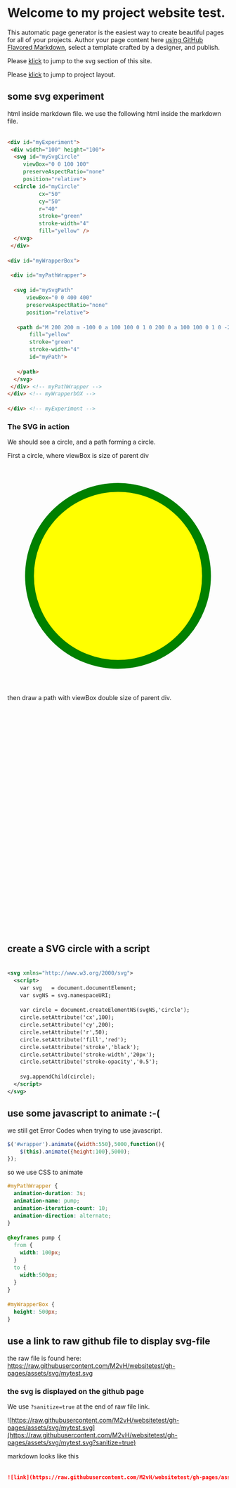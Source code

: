 # Welcome to my project website test.
 This automatic page generator is the easiest way to create beautiful pages for all of your projects. Author your page content here [using GitHub Flavored Markdown](https://guides.github.com/features/mastering-markdown/), select a template crafted by a designer, and publish.

Please [klick](https://m2vh.github.io/websitetest/#myExperiment) to jump to the svg section of this site.

Please [klick](./mytest) to jump to project layout.

 
## some svg experiment

html inside markdown file. we use the following html inside the markdown file.

```html

<div id="myExperiment">
 <div width="100" height="100">
  <svg id="mySvgCircle"  
     viewBox="0 0 100 100" 
     preserveAspectRatio="none"
     position="relative">
  <circle id="myCircle" 
          cx="50" 
          cy="50" 
          r="40" 
          stroke="green" 
          stroke-width="4" 
          fill="yellow" />
  </svg>
 </div>

<div id="myWrapperBox">

 <div id="myPathWrapper">

  <svg id="mySvgPath" 
      viewBox="0 0 400 400" 
      preserveAspectRatio="none"
      position="relative">
     
   <path d="M 200 200 m -100 0 a 100 100 0 1 0 200 0 a 100 100 0 1 0 -200 0" 
       fill="yellow" 
       stroke="green" 
       stroke-width="4" 
       id="myPath">
       
   </path>
  </svg>
 </div> <!-- myPathWrapper -->
</div> <!-- myWrapperbOX -->

</div> <!-- myExperiment -->

```

### The SVG in action

We should see a circle, and a path forming a circle.

First a circle, where viewBox is size of parent div

<div id="myExperiment">
 <div width="100" height="100">
  <svg id="mySvgCircle"  
     viewBox="0 0 100 100" 
     preserveAspectRatio="none"
     position="relative">
  <circle id="myCircle" 
          cx="50" 
          cy="50" 
          r="40" 
          stroke="green" 
          stroke-width="4" 
          fill="yellow" />
  </svg>
 </div>

then draw a path with viewBox double size of parent div.

<div id="myWrapperBox">

 <div id="myPathWrapper">

  <svg id="mySvgPath" 
      viewBox="0 0 400 400" 
      preserveAspectRatio="none"
      position="relative">
     
  <path d="M 200 200 m -100 0 a 100 100 0 1 0 200 0 a 100 100 0 1 0 -200 0" 
       fill="yellow" 
       stroke="green" 
       stroke-width="4" 
       id="myPath">
       
 </path>
 </svg>
</div> <!-- myPathWrapper -->
</div> <!-- myWrapperbOX -->
</div>

## create a SVG circle with a script

```xml

<svg xmlns="http://www.w3.org/2000/svg">
  <script>
    var svg   = document.documentElement;
    var svgNS = svg.namespaceURI;

    var circle = document.createElementNS(svgNS,'circle');
    circle.setAttribute('cx',100);
    circle.setAttribute('cy',200);
    circle.setAttribute('r',50);
    circle.setAttribute('fill','red');
    circle.setAttribute('stroke','black');
    circle.setAttribute('stroke-width','20px');
    circle.setAttribute('stroke-opacity','0.5');

    svg.appendChild(circle);
  </script>
</svg>

```

## use some javascript to animate :-(

we still get Error Codes when trying to use javascript.

```javascript
$('#wrapper').animate({width:550},5000,function(){
    $(this).animate({height:100},5000);
});
```

so we use CSS to animate

```css
#myPathWrapper {
  animation-duration: 3s;
  animation-name: pump;
  animation-iteration-count: 10;
  animation-direction: alternate;
}

@keyframes pump {
  from {
    width: 100px;
  }
  to {
    width:500px;
  }
}

#myWrapperBox {
  height: 500px;
}

```

## use a link to raw github file to display svg-file 

the raw file is found here: https://raw.githubusercontent.com/M2vH/websitetest/gh-pages/assets/svg/mytest.svg

### the svg is displayed on the github page

We use `?sanitize=true` at the end of raw file link.

![https://raw.githubusercontent.com/M2vH/websitetest/gh-pages/assets/svg/mytest.svg](https://raw.githubusercontent.com/M2vH/websitetest/gh-pages/assets/svg/mytest.svg?sanitize=true)

markdown looks like this

```markdown

![link](https://raw.githubusercontent.com/M2vH/websitetest/gh-pages/assets/svg/mytest.svg?sanitize=true)

```

<div id="myExternalSvg">
</div>
